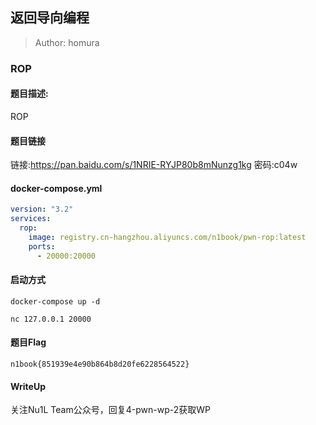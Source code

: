 ## 返回导向编程

> Author: homura

### ROP

#### 题目描述:

ROP

#### 题目链接

链接:https://pan.baidu.com/s/1NRIE-RYJP80b8mNunzg1kg  密码:c04w

#### docker-compose.yml

```yaml
version: "3.2"
services:
  rop:
    image: registry.cn-hangzhou.aliyuncs.com/n1book/pwn-rop:latest
    ports:
      - 20000:20000
```

#### 启动方式

`docker-compose up -d`

`nc 127.0.0.1 20000`

#### 题目Flag

`n1book{851939e4e90b864b8d20fe6228564522}`

#### WriteUp

关注Nu1L Team公众号，回复4-pwn-wp-2获取WP